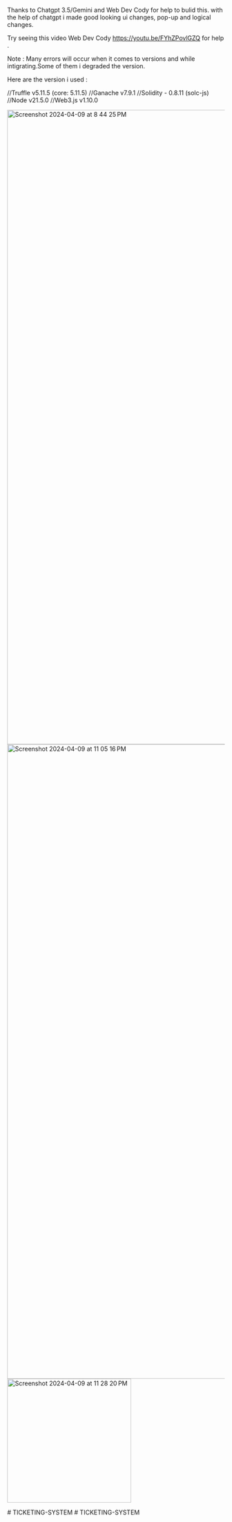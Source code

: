 Thanks to Chatgpt 3.5/Gemini and Web Dev Cody for help to bulid this. with the help of chatgpt i made good looking ui changes, pop-up and logical changes.

Try seeing this video Web Dev Cody https://youtu.be/FYhZPovlGZQ for help \.

Note : Many errors will occur when it comes to versions and while intigrating.Some of them i degraded the version.

Here are the version i used :

//Truffle v5.11.5 (core: 5.11.5)
//Ganache v7.9.1
//Solidity - 0.8.11 (solc-js)
//Node v21.5.0
//Web3.js v1.10.0

<img width="1470" alt="Screenshot 2024-04-09 at 8 44 25 PM" src="https://github.com/shivacharan-zen/Baisc-Blockchain-TicketingSystem/assets/135734755/e41d0098-7486-452d-8348-6149a310c6ff">
<img width="1470" alt="Screenshot 2024-04-09 at 11 05 16 PM" src="https://github.com/shivacharan-zen/Baisc-Blockchain-TicketingSystem/assets/135734755/74ea7adf-51f0-45c2-ad5d-11738bdd1227">
<img width="287" alt="Screenshot 2024-04-09 at 11 28 20 PM" src="https://github.com/shivacharan-zen/Baisc-Blockchain-TicketingSystem/assets/135734755/20fea3c8-9dd3-4bba-8458-4d531106a957">










#   T I C K E T I N G - S Y S T E M  
 #   T I C K E T I N G - S Y S T E M  
 